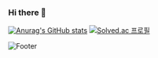 ### Hi there 👋


[![Anurag's GitHub stats](https://github-readme-stats.vercel.app/api?username=UihwanLee)](https://github.com/UihwanLee/github-readme-stats) [![Solved.ac 프로필](http://mazassumnida.wtf/api/v2/generate_badge?boj=luh5063014)](https://solved.ac/luh5063014)

![Footer](https://capsule-render.vercel.app/api?type=waving&color=auto&height=200&section=footer)

<!--
**UihwanLee/UihwanLee** is a ✨ _special_ ✨ repository because its `README.md` (this file) appears on your GitHub profile.

Here are some ideas to get you started:

- 🔭 I’m currently working on ...
- 🌱 I’m currently learning ...
- 👯 I’m looking to collaborate on ...
- 🤔 I’m looking for help with ...
- 💬 Ask me about ...
- 📫 How to reach me: ...
- 😄 Pronouns: ...
- ⚡ Fun fact: ...
-->
